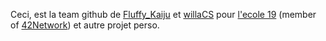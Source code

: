 Ceci, est la team github de [Fluffy_Kaiju](https://github.com/Matthew-Dreemurr) et [willaCS](https://github.com/willaCS) pour [l'ecole 19](https://campus19.be/) (member of [42Network](https://42.fr/en/network-42/)) et autre projet perso.
